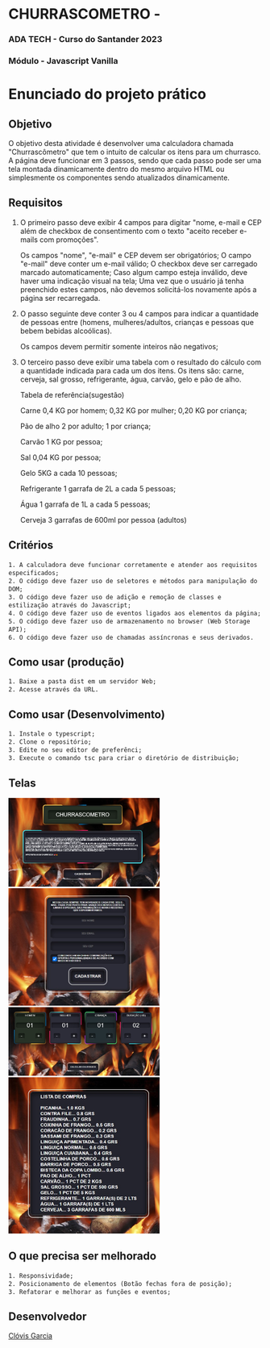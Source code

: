 # CHURRASCOMETRO -
### ADA TECH - Curso do Santander 2023
### Módulo - Javascript Vanilla
# Enunciado do projeto prático

## Objetivo
O objetivo desta atividade é desenvolver uma calculadora chamada "Churrascômetro" que tem o intuito de calcular os itens para um churrasco. A página deve funcionar em 3 passos, sendo que cada passo pode ser uma tela montada dinamicamente dentro do mesmo arquivo HTML ou simplesmente os componentes sendo atualizados dinamicamente.

## Requisitos
1. O primeiro passo deve exibir 4 campos para digitar "nome, e-mail e CEP além de checkbox de consentimento com o texto "aceito receber e-mails com promoções".

    Os campos "nome", "e-mail" e CEP devem ser obrigatórios;
    O campo "e-mail" deve conter um e-mail válido;
    O checkbox deve ser carregado marcado automaticamente;
    Caso algum campo esteja inválido, deve haver uma indicação visual na tela;
    Uma vez que o usuário já tenha preenchido estes campos, não devemos solicitá-los novamente após a página ser recarregada.

2. O passo seguinte deve conter 3 ou 4 campos para indicar a quantidade de pessoas entre (homens, mulheres/adultos, crianças e pessoas que bebem bebidas alcoólicas).

    Os campos devem permitir somente inteiros não negativos;

3. O terceiro passo deve exibir uma tabela com o resultado do cálculo com a quantidade indicada para cada um dos itens. Os itens são: carne, cerveja, sal grosso, refrigerante, água, carvão, gelo e pão de alho.

    Tabela de referência(sugestão)

    Carne
        0,4 KG por homem;
        0,32 KG por mulher;
        0,20 KG por criança;

    Pão de alho
        2 por adulto;
        1 por criança;

    Carvão
        1 KG por pessoa;

    Sal
        0,04 KG por pessoa;

    Gelo
        5KG a cada 10 pessoas;

    Refrigerante
        1 garrafa de 2L a cada 5 pessoas;

    Água
        1 garrafa de 1L a cada 5 pessoas;

    Cerveja
        3 garrafas de 600ml por pessoa (adultos)

## Critérios
    1. A calculadora deve funcionar corretamente e atender aos requisitos especificados;
    2. O código deve fazer uso de seletores e métodos para manipulação do DOM;
    3. O código deve fazer uso de adição e remoção de classes e estilização através do Javascript;
    4. O código deve fazer uso de eventos ligados aos elementos da página;
    5. O código deve fazer uso de armazenamento no browser (Web Storage API);
    6. O código deve fazer uso de chamadas assíncronas e seus derivados.

## Como usar (produção)
    1. Baixe a pasta dist em um servidor Web;
    2. Acesse através da URL.

## Como usar (Desenvolvimento)
    1. Instale o typescript;
    2. Clone o repositório;
    3. Edite no seu editor de preferênci;
    3. Execute o comando tsc para criar o diretório de distribuição;

## Telas

<img src='./img/Screenshot_0.jpg' width='300px'><img src='./img/Screenshot_1.jpg' width='300px'><img src='./img/Screenshot_3.jpg' width='300px'><img src='./img/Screenshot_4.jpg' width='300px'>

## O que precisa ser melhorado

    1. Responsividade;
    2. Posicionamento de elementos (Botão fechas fora de posição);
    3. Refatorar e melhorar as funções e eventos;

## Desenvolvedor

[Clóvis Garcia](https://www.github/theviolatorx)